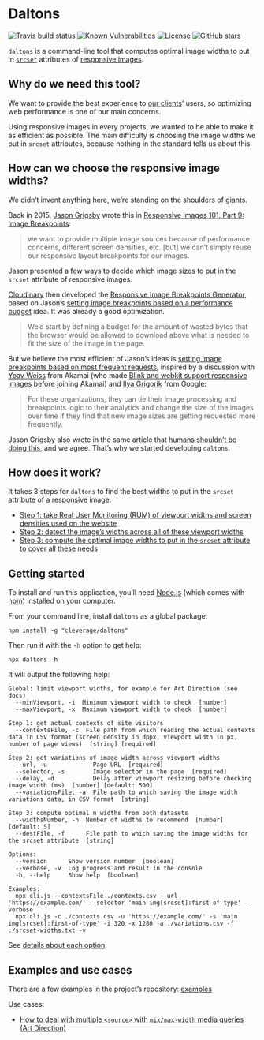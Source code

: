 # Daltons

[![Travis build status](https://img.shields.io/travis/cleverage/daltons.svg?style=popout)](https://travis-ci.org/cleverage/daltons)
[![Known Vulnerabilities](https://snyk.io/test/github/cleverage/daltons/badge.svg?targetFile=package.json)](https://snyk.io/test/github/cleverage/daltons?targetFile=package.json)
[![License](https://img.shields.io/github/license/cleverage/daltons.svg?style=popout)](https://github.com/cleverage/daltons/blob/master/LICENSE.md)
[![GitHub stars](https://img.shields.io/github/stars/cleverage/daltons.svg?style=social)](https://github.com/cleverage/daltons/stargazers)

`daltons` is a command-line tool that computes optimal image widths to put in [`srcset`](https://html.spec.whatwg.org/multipage/embedded-content.html#attr-img-srcset) attributes of [responsive images](https://responsiveimages.org/).

## Why do we need this tool?

We want to provide the best experience to [our clients](https://www.clever-age.com/en/our-work/)’ users, so optimizing web performance is one of our main concerns.

Using responsive images in every projects, we wanted to be able to make it as efficient as possible. The main difficulty is choosing the image widths we put in `srcset` attributes, because nothing in the standard tells us about this.

## How can we choose the responsive image widths?

We didn’t invent anything here, we’re standing on the shoulders of giants.

Back in 2015, [Jason Grigsby](https://cloudfour.com/is/jason-grigsby/) wrote this in [Responsive Images 101, Part 9: Image Breakpoints](https://cloudfour.com/thinks/responsive-images-101-part-9-image-breakpoints/):

> we want to provide multiple image sources because of performance concerns, different screen densities, etc. [but] we can’t simply reuse our responsive layout breakpoints for our images.

Jason presented a few ways to decide which image sizes to put in the `srcset` attribute of responsive images.

[Cloudinary](https://cloudinary.com) then developed the [Responsive Image Breakpoints Generator](https://www.responsivebreakpoints.com/), based on Jason’s [setting image breakpoints based on a performance budget](https://cloudfour.com/thinks/responsive-images-101-part-9-image-breakpoints/#setting-image-breakpoints-based-on-a-performance-budget) idea. It was already a good optimization.

> We’d start by defining a budget for the amount of wasted bytes that the browser would be allowed to download above what is needed to fit the size of the image in the page.

But we believe the most efficient of Jason’s ideas is [setting image breakpoints based on most frequent requests](https://cloudfour.com/thinks/responsive-images-101-part-9-image-breakpoints/#setting-image-breakpoints-based-on-most-frequent-requests), inspired by a discussion with [Yoav Weiss](https://blog.yoav.ws/) from Akamai (who made [Blink and webkit support responsive images](https://blog.yoav.ws/by_the_people/) before joining Akamai) and [Ilya Grigorik](https://www.igvita.com/) from Google:

> For these organizations, they can tie their image processing and breakpoints logic to their analytics and change the size of the images over time if they find that new image sizes are getting requested more frequently.

Jason Grigsby also wrote in the same article that [humans shouldn’t be doing this](https://cloudfour.com/thinks/responsive-images-101-part-9-image-breakpoints/#humans-shouldnt-be-doing-this), and we agree. That’s why we started developing `daltons`.

## How does it work?

It takes 3 steps for `daltons` to find the best widths to put in the `srcset` attribute of a responsive image:

- [Step 1: take Real User Monitoring (RUM) of viewport widths and screen densities used on the website](/daltons/step1.html)
- [Step 2: detect the image’s widths across all of these viewport widths](/daltons/step2.html)
- [Step 3: compute the optimal image widths to put in the `srcset` attribute to cover all these needs](/daltons/step3.html)

## Getting started

To install and run this application, you’ll need [Node.js](https://nodejs.org/en/download/) (which comes with [npm](http://npmjs.com)) installed on your computer.

From your command line, install `daltons` as a global package:

```
npm install -g "cleverage/daltons"
```

Then run it with the `-h` option to get help:

```
npx daltons -h
```

It will output the following help:

```
Global: limit viewport widths, for example for Art Direction (see docs)
  --minViewport, -i  Minimum viewport width to check  [number]
  --maxViewport, -x  Maximum viewport width to check  [number]

Step 1: get actual contexts of site visitors
  --contextsFile, -c  File path from which reading the actual contexts data in CSV format (screen density in dppx, viewport width in px, number of page views)  [string] [required]

Step 2: get variations of image width across viewport widths
  --url, -u             Page URL  [required]
  --selector, -s        Image selector in the page  [required]
  --delay, -d           Delay after viewport resizing before checking image width (ms)  [number] [default: 500]
  --variationsFile, -a  File path to which saving the image width variations data, in CSV format  [string]

Step 3: compute optimal n widths from both datasets
  --widthsNumber, -n  Number of widths to recommend  [number] [default: 5]
  --destFile, -f      File path to which saving the image widths for the srcset attribute  [string]

Options:
  --version      Show version number  [boolean]
  --verbose, -v  Log progress and result in the console
  -h, --help     Show help  [boolean]

Examples:
  npx cli.js --contextsFile ./contexts.csv --url 'https://example.com/' --selector 'main img[srcset]:first-of-type' --verbose
  npx cli.js -c ./contexts.csv -u 'https://example.com/' -s 'main img[srcset]:first-of-type' -i 320 -x 1280 -a ./variations.csv -f ./srcset-widths.txt -v
```

See [details about each option](/daltons/options.html).

## Examples and use cases

There are a few examples in the project’s repository: [examples](https://github.com/cleverage/daltons/tree/master/examples)

Use cases:

- [How to deal with multiple `<source>` with `mix/max-width` media queries (Art Direction)](/daltons/art-direction.html)

